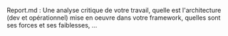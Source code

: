 Report.md :
Une analyse critique de votre travail, quelle est l'architecture (dev et opérationnel) mise en oeuvre dans votre framework, quelles sont ses forces et ses faiblesses, ... 